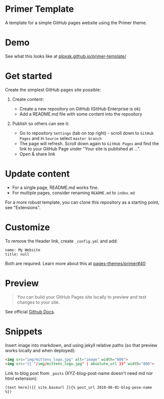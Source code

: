 # Primer Template

A template for a simple GitHub pages website using the Primer theme.

# Demo

See what this looks like at [plpxsk.github.io/primer-template/](https://plpxsk.github.io/primer-template/)

# Get started

Create the simplest GitHub pages site possible:

1) Create content:
   * Create a new repository on GitHub (GitHub Enterprise is ok)
   * Add a README.md file with some content into the repository

2) Publish so others can see it:
   * Go to repository `Settings` (tab on top right) - scroll down to `GitHub
     Pages` and in `Source` select `master branch`
   * The page will refresh. Scroll down again to `GitHub Pages` and find the
     link to your GitHub Page under "Your site is published at ...".
   * Open & share link


# Update content

   * For a single page, README.md works fine.
   * For multiple pages, consider renaming `README.md` to `index.md`

For a more robust template, you can clone this repository as a starting point,
see "Extensions".


# Customize

To remove the Header link, create `_config.yml` and add:

```
name: My Website
title: null
```

Both are required. Learn more about this at [pages-themes/primer#40](https://github.com/pages-themes/primer/issues/40)

# Preview

> You can build your GitHub Pages site locally to preview and test changes to your site.

See official [Github Docs](https://docs.github.com/en/github/working-with-github-pages/testing-your-github-pages-site-locally-with-jekyll).

# Snippets

Insert image into markdown, and using jekyll relative paths (so that preview
works locally and when deployed):

```html
<img src="img/mittens_logo.jpg" alt="image" width="800">
<img src="{{ "/img/mittens_logo.jpg" | absolute_url }}" width="800">
```

Link to blog post from `_posts` (XYZ-blog-post-name doesn't need md nor html
extension):

	[text here]({{ site.baseurl }}{% post_url 2018-06-01-blog-pose-name %})

